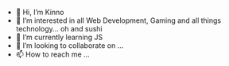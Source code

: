 - 👋 Hi, I’m Kinno
- 👀 I’m interested in all Web Development, Gaming and all things technology... oh and sushi
- 🌱 I’m currently learning JS
- 💞️ I’m looking to collaborate on ...
- 📫 How to reach me ...

<!---
knambio/knambio is a ✨ special ✨ repository because its `README.md` (this file) appears on your GitHub profile.
You can click the Preview link to take a look at your changes.
--->
